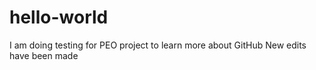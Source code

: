 # hello-world

I am doing testing for PEO project to learn more about GitHub
New edits have been made
